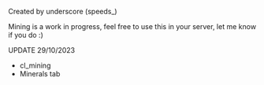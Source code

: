 Created by underscore (speeds_)

Mining is a work in progress, feel free to use this in your server, let me know if you do :)

UPDATE 29/10/2023

- cl_mining
- Minerals tab